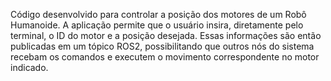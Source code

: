 Código desenvolvido para controlar a posição dos motores de um Robô Humanoide. A aplicação permite que o usuário insira, diretamente pelo terminal, o ID do motor e a posição desejada. Essas informações são então publicadas em um tópico ROS2, possibilitando que outros nós do sistema recebam os comandos e executem o movimento correspondente no motor indicado.
